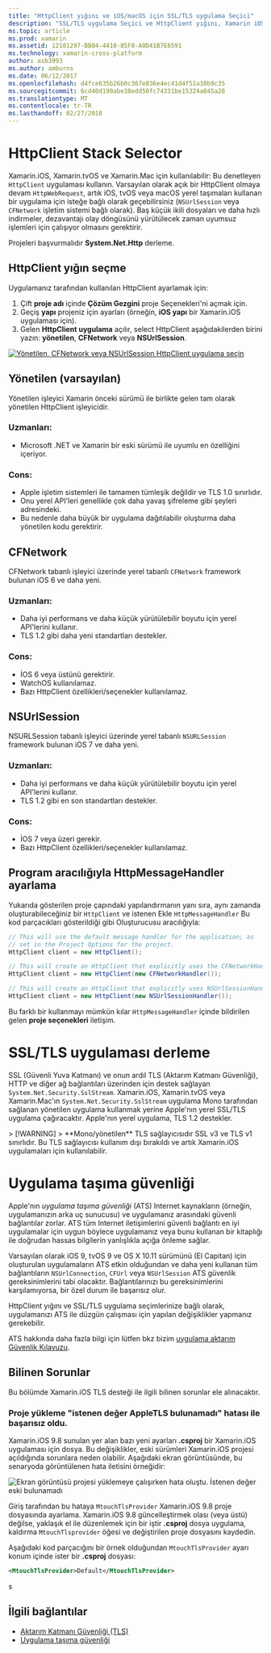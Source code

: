```yaml
---
title: "HttpClient yığını ve iOS/macOS için SSL/TLS uygulama Seçici"
description: "SSL/TLS uygulama Seçici ve HttpClient yığını, Xamarin iOS, tvOS veya macOS uygulamanız tarafından kullanılan HttpClient ve SSL/TLS uygulaması belirler."
ms.topic: article
ms.prod: xamarin
ms.assetid: 12101297-BB04-4410-85F0-A0D41B7E6591
ms.technology: xamarin-cross-platform
author: asb3993
ms.author: amburns
ms.date: 06/12/2017
ms.openlocfilehash: d4fce635b26b0c367e836e4ec41d4f51a10b9c35
ms.sourcegitcommit: 6cd40d190abe38edd50fc74331be15324a845a28
ms.translationtype: MT
ms.contentlocale: tr-TR
ms.lasthandoff: 02/27/2018
---
```

# <a name="httpclient-stack-selector"></a>HttpClient Stack Selector

Xamarin.iOS, Xamarin.tvOS ve Xamarin.Mac için kullanılabilir: Bu denetleyen `HttpClient` uygulaması kullanın. Varsayılan olarak açık bir HttpClient olmaya devam `HttpWebRequest`, artık iOS, tvOS veya macOS yerel taşımaları kullanan bir uygulama için isteğe bağlı olarak geçebilirsiniz (`NSUrlSession` veya `CFNetwork` işletim sistemi bağlı olarak). Baş küçük ikili dosyaları ve daha hızlı indirmeler, dezavantajı olay döngüsünü yürütülecek zaman uyumsuz işlemleri için çalışıyor olmasını gerektirir.

Projeleri başvurmalıdır **System.Net.Http** derleme.

<a name="Selecting-a-HttpClient-Stack" />

## <a name="selecting-a-httpclient-stack"></a>HttpClient yığın seçme

Uygulamanız tarafından kullanılan HttpClient ayarlamak için:

1. Çift **proje adı** içinde **Çözüm Gezgini** proje Seçenekleri'ni açmak için.
2. Geçiş **yapı** projeniz için ayarları (örneğin, **iOS yapı** bir Xamarin.iOS uygulaması için).
3. Gelen **HttpClient uygulama** açılır, select HttpClient aşağıdakilerden birini yazın: **yönetilen**, **CFNetwork** veya **NSUrlSession**.

[ ![Yönetilen, CFNetwork veya NSUrlSession HttpClient uygulama seçin](http-stack-images/http-xs-sml.png)](http-stack-images/http-xs.png)

<a name="Managed" />

## <a name="managed-default"></a>Yönetilen (varsayılan)

Yönetilen işleyici Xamarin önceki sürümü ile birlikte gelen tam olarak yönetilen HttpClient işleyicidir.

### <a name="pros"></a>Uzmanları:

 - Microsoft .NET ve Xamarin bir eski sürümü ile uyumlu en özelliğini içeriyor.

### <a name="cons"></a>Cons:

 - Apple işletim sistemleri ile tamamen tümleşik değildir ve TLS 1.0 sınırlıdır.
 - Onu yerel API'leri genellikle çok daha yavaş şifreleme gibi şeyleri adresindeki.
 - Bu nedenle daha büyük bir uygulama dağıtılabilir oluşturma daha yönetilen kodu gerektirir.

<a name="CFNetwork" />

## <a name="cfnetwork"></a>CFNetwork

CFNetwork tabanlı işleyici üzerinde yerel tabanlı `CFNetwork` framework bulunan iOS 6 ve daha yeni.

### <a name="pros"></a>Uzmanları:

 - Daha iyi performans ve daha küçük yürütülebilir boyutu için yerel API'lerini kullanır.
 - TLS 1.2 gibi daha yeni standartları destekler.

### <a name="cons"></a>Cons:

 - İOS 6 veya üstünü gerektirir.
 - WatchOS kullanılamaz.
 - Bazı HttpClient özellikleri/seçenekler kullanılamaz.

<a name="NSUrlSession" />

## <a name="nsurlsession"></a>NSUrlSession

NSURLSession tabanlı işleyici üzerinde yerel tabanlı `NSURLSession` framework bulunan iOS 7 ve daha yeni.

### <a name="pros"></a>Uzmanları:

 - Daha iyi performans ve daha küçük yürütülebilir boyutu için yerel API'lerini kullanır.
 - TLS 1.2 gibi en son standartları destekler.

### <a name="cons"></a>Cons:

 - İOS 7 veya üzeri gerekir.
 - Bazı HttpClient özellikleri/seçenekler kullanılamaz.


## <a name="programmatically-setting-the-httpmessagehandler"></a>Program aracılığıyla HttpMessageHandler ayarlama

Yukarıda gösterilen proje çapındaki yapılandırmanın yanı sıra, aynı zamanda oluşturabileceğiniz bir `HttpClient` ve istenen Ekle `HttpMessageHandler` Bu kod parçacıkları gösterildiği gibi Oluşturucusu aracılığıyla:

```csharp
// This will use the default message handler for the application; as
// set in the Project Options for the project.
HttpClient client = new HttpClient();

// This will create an HttpClient that explicitly uses the CFNetworkHandler
HttpClient client = new HttpClient(new CFNetworkHandler());

// This will create an HttpClient that explicitly uses NSUrlSessionHandler
HttpClient client = new HttpClient(new NSUrlSessionHandler());
```

Bu farklı bir kullanmayı mümkün kılar `HttpMessageHandler` içinde bildirilen gelen **proje seçenekleri** iletişim.

<a name="New-SSL-TLS-implementation-build-option" />
<a name="Selecting-a-SSL-TLS-implementation" />
<a name="Apple-TLS" />

# <a name="ssltls-implementation-build"></a>SSL/TLS uygulaması derleme

SSL (Güvenli Yuva Katmanı) ve onun ardıl TLS (Aktarım Katmanı Güvenliği), HTTP ve diğer ağ bağlantıları üzerinden için destek sağlayan `System.Net.Security.SslStream`. Xamarin.iOS, Xamarin.tvOS veya Xamarin.Mac'ın `System.Net.Security.SslStream` uygulama Mono tarafından sağlanan yönetilen uygulama kullanmak yerine Apple'nın yerel SSL/TLS uygulama çağıracaktır. Apple'nın yerel uygulama, TLS 1.2 destekler.

<a name="Mono" />
> [!WARNING]
> **Mono/yönetilen** TLS sağlayıcısıdır SSL v3 ve TLS v1 sınırlıdır. Bu TLS sağlayıcısı kullanım dışı bırakıldı ve artık Xamarin.iOS uygulamaları için kullanılabilir. 

<a name="App-Transport-Security" />

# <a name="app-transport-security"></a>Uygulama taşıma güvenliği

Apple'nın _uygulama taşıma güvenliği_ (ATS) Internet kaynakların (örneğin, uygulamanızın arka uç sunucusu) ve uygulamanız arasındaki güvenli bağlantılar zorlar. ATS tüm Internet iletişimlerini güvenli bağlantı en iyi uygulamalar için uygun böylece uygulamanız veya bunu kullanan bir kitaplığı ile doğrudan hassas bilgilerin yanlışlıkla açığa önleme sağlar.

Varsayılan olarak iOS 9, tvOS 9 ve OS X 10.11 sürümünü (El Capitan) için oluşturulan uygulamaların ATS etkin olduğundan ve daha yeni kullanan tüm bağlantıların `NSUrlConnection`, `CFUrl` veya `NSUrlSession` ATS güvenlik gereksinimlerini tabi olacaktır. Bağlantılarınızı bu gereksinimlerini karşılamıyorsa, bir özel durum ile başarısız olur.

HttpClient yığını ve SSL/TLS uygulama seçimlerinize bağlı olarak, uygulamanızı ATS ile düzgün çalışması için yapılan değişiklikler yapmanız gerekebilir.

ATS hakkında daha fazla bilgi için lütfen bkz bizim [uygulama aktarım Güvenlik Kılavuzu](~/ios/app-fundamentals/ats.md).

## <a name="known-issues"></a>Bilinen Sorunlar

Bu bölümde Xamarin.iOS TLS desteği ile ilgili bilinen sorunlar ele alınacaktır.

### <a name="project-failed-to-load-with-error-requested-value-appletls-wasnt-found"></a>Proje yükleme "istenen değer AppleTLS bulunamadı" hatası ile başarısız oldu.

Xamarin.iOS 9.8 sunulan yer alan bazı yeni ayarları **.csproj** bir Xamarin.iOS uygulaması için dosya. Bu değişiklikler, eski sürümleri Xamarin.iOS projesi açıldığında sorunlara neden olabilir. Aşağıdaki ekran görüntüsünde, bu senaryoda görüntülenen hata iletisini örneğidir:

![Ekran görüntüsü projesi yüklemeye çalışırken hata oluştu. İstenen değer eski bulunamadı](http-stack-images/tlserror-xs.png)

Giriş tarafından bu hataya `MtouchTlsProvider` Xamarin.iOS 9.8 proje dosyasında ayarlama. Xamarin.iOS 9.8 güncelleştirmek olası (veya üstü) değilse, yaklaşık el ile düzenlemek için bir iştir **.csproj** dosya uygulama, kaldırma `MtouchTlsprovider` öğesi ve değiştirilen proje dosyasını kaydedin.

Aşağıdaki kod parçacığını bir örnek olduğundan `MtouchTlsProvider` ayarı konum içinde ister bir **.csproj** dosyası:

```xml
<MtouchTlsProvider>Default</MtouchTlsProvider>
```
s


## <a name="related-links"></a>İlgili bağlantılar

- [Aktarım Katmanı Güvenliği (TLS)](~/cross-platform/app-fundamentals/transport-layer-security.md)
- [Uygulama taşıma güvenliği](~/ios/app-fundamentals/ats.md)

